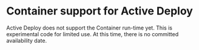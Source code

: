 # Container support for Active Deploy

Active Deploy does not support the Container run-time yet. This is experimental code for limited use. At this time, there is no committed availability date.